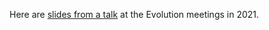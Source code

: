 Here are [slides from a talk](https://petrelharp.github.io/evolution_2021/evolution-2021.slides.html)
at the Evolution meetings in 2021.
